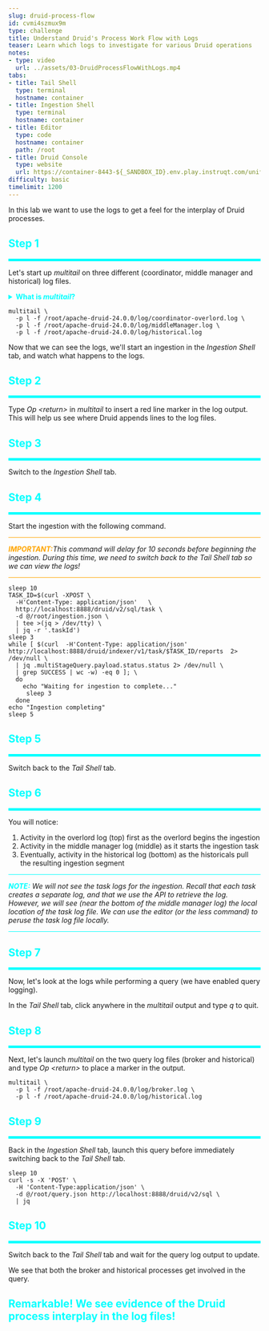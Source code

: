 ```yaml
---
slug: druid-process-flow
id: cvmi4szmux9m
type: challenge
title: Understand Druid's Process Work Flow with Logs
teaser: Learn which logs to investigate for various Druid operations
notes:
- type: video
  url: ../assets/03-DruidProcessFlowWithLogs.mp4
tabs:
- title: Tail Shell
  type: terminal
  hostname: container
- title: Ingestion Shell
  type: terminal
  hostname: container
- title: Editor
  type: code
  hostname: container
  path: /root
- title: Druid Console
  type: website
  url: https://container-8443-${_SANDBOX_ID}.env.play.instruqt.com/unified-console.html
difficulty: basic
timelimit: 1200
---
```


In this lab we want to use the logs to get a feel for the interplay of Druid processes.


<h2 style="color:cyan">Step 1</h2><hr style="color:cyan;background-color:cyan;height:5px">

Let's start up _multitail_ on three different (coordinator, middle manager and historical) log files.

<details>
  <summary style="color:cyan"><b>What is <i>multitail</i>?</b></summary>
<hr style="background-color:cyan">
You may be familiar with the Linux <i>tail</i> command, which allows you to see that last few lines of a file.
People often use <i>tail</i> with the </i>-f</i> option so that <i>tail</i> will continue to output lines of the file as the file is appended to.
<br><br>
<i>multitail</i> is like <i>tail</i>, except we can watch the last few lines of several files at the same time.
The <i>-p l</i> option turns-off line wrap and left-justifies the lines.
Since in this exercise, we will not be looking at the logs in detail, we use this option to make it a little easier to follow the log interaction.
Read more about <i>multitail</i> <a href="https://linux.die.net/man/1/multitail" target="_blank">here</a>.
Also, when <i>multitail</i> is running, you can type <i>h</i> to see a list of interactive commands you can use.
<hr style="background-color:cyan">
</details>


```
multitail \
  -p l -f /root/apache-druid-24.0.0/log/coordinator-overlord.log \
  -p l -f /root/apache-druid-24.0.0/log/middleManager.log \
  -p l -f /root/apache-druid-24.0.0/log/historical.log
```

Now that we can see the logs, we'll start an ingestion in the _Ingestion Shell_ tab, and watch what happens to the logs.

<h2 style="color:cyan">Step 2</h2><hr style="color:cyan;background-color:cyan;height:5px">

Type _Op &lt;return&gt;_ in _multitail_ to insert a red line marker in the log output.
This will help us see where Druid appends lines to the log files.

<h2 style="color:cyan">Step 3</h2><hr style="color:cyan;background-color:cyan;height:5px">

Switch to the _Ingestion Shell_ tab.

<h2 style="color:cyan">Step 4</h2><hr style="color:cyan;background-color:cyan;height:5px">

Start the ingestion with the following command.

<hr style="background-color:orange">
<p><span style="color:orange"><strong><em>IMPORTANT:</em></strong></span><i>This command will delay for 10 seconds before beginning the ingestion.
During this time, we need to switch back to the Tail Shell tab so we can view the logs!</i></p>
<hr style="background-color:orange">


```
sleep 10
TASK_ID=$(curl -XPOST \
  -H'Content-Type: application/json'   \
  http://localhost:8888/druid/v2/sql/task \
  -d @/root/ingestion.json \
  | tee >(jq > /dev/tty) \
  | jq -r '.taskId')
sleep 3
while [ $(curl  -H'Content-Type: application/json' http://localhost:8888/druid/indexer/v1/task/$TASK_ID/reports  2> /dev/null \
  | jq .multiStageQuery.payload.status.status 2> /dev/null \
  | grep SUCCESS | wc -w) -eq 0 ]; \
  do
    echo "Waiting for ingestion to complete..."
     sleep 3
  done
echo "Ingestion completing"
sleep 5
```

<h2 style="color:cyan">Step 5</h2><hr style="color:cyan;background-color:cyan;height:5px">

Switch back to the _Tail Shell_ tab.

<h2 style="color:cyan">Step 6</h2><hr style="color:cyan;background-color:cyan;height:5px">

You will notice:
1. Activity in the overlord log (top) first as the overlord begins the ingestion
2. Activity in the middle manager log (middle) as it starts the ingestion task
3. Eventually, activity in the historical log (bottom) as the historicals pull the resulting ingestion segment

<hr style="background-color:cyan">
<p><span style="color:cyan"><strong><em>NOTE:</em></strong></span> <i>We will not see the task logs for the ingestion.
Recall that each task creates a separate log, and that we use the API to retrieve the log.
However, we will see (near the bottom of the middle manager log) the local location of the task log file.
We can use the editor (or the <i>less</i> command) to peruse the task log file locally.</i></p>
<hr style="background-color:cyan">

<h2 style="color:cyan">Step 7</h2><hr style="color:cyan;background-color:cyan;height:5px">

Now, let's look at the logs while performing a query (we have enabled query logging).


In the _Tail Shell_ tab, click anywhere in the _multitail_ output and type _q_ to quit.

<h2 style="color:cyan">Step 8</h2><hr style="color:cyan;background-color:cyan;height:5px">

Next, let's launch _multitail_ on the two query log files (broker and historical) and type _Op &lt;return&gt;_ to place a marker in the output.

```
multitail \
  -p l -f /root/apache-druid-24.0.0/log/broker.log \
  -p l -f /root/apache-druid-24.0.0/log/historical.log
```

<h2 style="color:cyan">Step 9</h2><hr style="color:cyan;background-color:cyan;height:5px">

Back in the _Ingestion Shell_ tab, launch this query before immediately switching back to the _Tail Shell_ tab.

```
sleep 10
curl -s -X 'POST' \
  -H 'Content-Type:application/json' \
  -d @/root/query.json http://localhost:8888/druid/v2/sql \
  | jq
```

<h2 style="color:cyan">Step 10</h2><hr style="color:cyan;background-color:cyan;height:5px">

Switch back to the _Tail Shell_ tab and wait for the query log output to update.


We see that both the broker and historical processes get involved in the query.

<h2 style="color:cyan">Remarkable! We see evidence of the Druid process interplay in the log files!</h2>


<style type="text/css" rel="stylesheet">
.lightbox { display: none; position: fixed; justify-content: center; align-items: center; z-index: 999; top: 0; left: 0; right: 0; bottom: 0; padding: 1rem; background: rgba(0, 0, 0, 0.8); }
.lightbox:target { display: flex; }
.lightbox img { max-height: 100% }
.thumbnail:hover {
    position:fixed;
    top:-25px;
    left:-35px;
    width:500px;
    height:auto;
    display:block;
    z-index:999;
}
</style>
